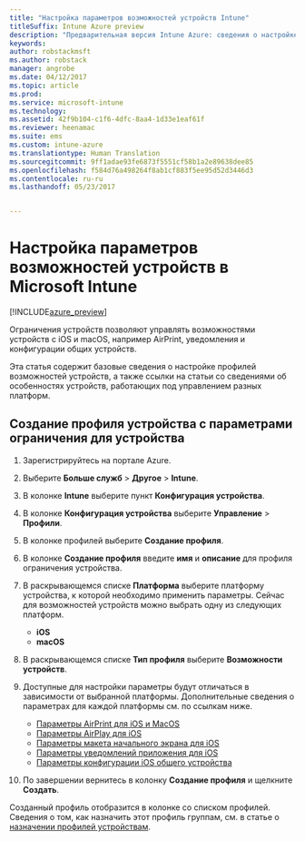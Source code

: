 ```yaml
---
title: "Настройка параметров возможностей устройств Intune"
titleSuffix: Intune Azure preview
description: "Предварительная версия Intune Azure: сведения о настройке возможностей на управляемых устройствах с помощью Intune."
keywords: 
author: robstackmsft
ms.author: robstack
manager: angrobe
ms.date: 04/12/2017
ms.topic: article
ms.prod: 
ms.service: microsoft-intune
ms.technology: 
ms.assetid: 42f9b104-c1f6-4dfc-8aa4-1d33e1eaf61f
ms.reviewer: heenamac
ms.suite: ems
ms.custom: intune-azure
ms.translationtype: Human Translation
ms.sourcegitcommit: 9ff1adae93fe6873f5551cf58b1a2e89638dee85
ms.openlocfilehash: f584d76a498264f8ab1cf883f5ee95d52d3446d3
ms.contentlocale: ru-ru
ms.lasthandoff: 05/23/2017


---
```


# <a name="how-to-configure-device-feature-settings-in-microsoft-intune"></a>Настройка параметров возможностей устройств в Microsoft Intune

[!INCLUDE[azure_preview](./includes/azure_preview.md)]

Ограничения устройств позволяют управлять возможностями устройств с iOS и macOS, например AirPrint, уведомления и конфигурации общих устройств.

Эта статья содержит базовые сведения о настройке профилей возможностей устройств, а также ссылки на статьи со сведениями об особенностях устройств, работающих под управлением разных платформ.

## <a name="create-a-device-profile-containing-device-restriction-settings"></a>Создание профиля устройства с параметрами ограничения для устройства

1. Зарегистрируйтесь на портале Azure.
2. Выберите **Больше служб** > **Другое** > **Intune**.
3. В колонке **Intune** выберите пункт **Конфигурация устройства**.
2. В колонке **Конфигурация устройства** выберите **Управление** > **Профили**.
3. В колонке профилей выберите **Создание профиля**.
4. В колонке **Создание профиля** введите **имя** и **описание** для профиля ограничения устройства.
5. В раскрывающемся списке **Платформа** выберите платформу устройства, к которой необходимо применить параметры. Сейчас для возможностей устройств можно выбрать одну из следующих платформ.
    - **iOS**
    - **macOS**
6. В раскрывающемся списке **Тип профиля** выберите **Возможности устройств**. 
7. Доступные для настройки параметры будут отличаться в зависимости от выбранной платформы. Дополнительные сведения о параметрах для каждой платформы см. по ссылкам ниже.
    - [Параметры AirPrint для iOS и MacOS](air-print-settings-ios-macos.md)
     - [Параметры AirPlay для iOS](airplay-settings-ios.md)
    - [Параметры макета начального экрана для iOS](home-screen-settings-ios.md)
    - [Параметры уведомлений приложения для iOS](app-notification-settings-ios.md)
    - [Параметры конфигурации iOS общего устройства](shared-device-settings-ios.md)

8. По завершении вернитесь в колонку **Создание профиля** и щелкните **Создать**.

Созданный профиль отобразится в колонке со списком профилей.
Сведения о том, как назначить этот профиль группам, см. в статье о [назначении профилей устройствам](device-profile-assign.md).




